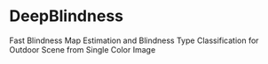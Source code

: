 # DeepBlindness
Fast Blindness Map Estimation and Blindness Type Classification for Outdoor Scene from Single Color Image
